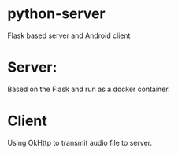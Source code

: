 # python-server
Flask based server and Android client
# Server:
Based on the Flask and run as a docker container.
# Client
Using OkHttp to transmit audio file to server.
